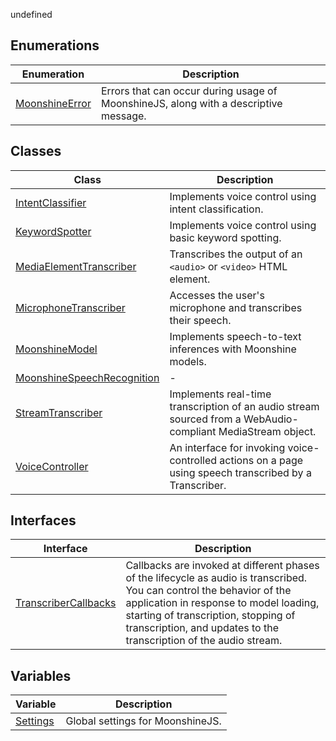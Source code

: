 undefined
## Enumerations

| Enumeration | Description |
| ------ | ------ |
| [MoonshineError](/docs/api/enumerations/moonshineerror) | Errors that can occur during usage of MoonshineJS, along with a descriptive message. |

## Classes

| Class | Description |
| ------ | ------ |
| [IntentClassifier](/docs/api/classes/intentclassifier) | Implements voice control using intent classification. |
| [KeywordSpotter](/docs/api/classes/keywordspotter) | Implements voice control using basic keyword spotting. |
| [MediaElementTranscriber](/docs/api/classes/mediaelementtranscriber) | Transcribes the output of an `<audio>` or `<video>` HTML element. |
| [MicrophoneTranscriber](/docs/api/classes/microphonetranscriber) | Accesses the user's microphone and transcribes their speech. |
| [MoonshineModel](/docs/api/classes/moonshinemodel) | Implements speech-to-text inferences with Moonshine models. |
| [MoonshineSpeechRecognition](/docs/api/classes/moonshinespeechrecognition) | - |
| [StreamTranscriber](/docs/api/classes/streamtranscriber) | Implements real-time transcription of an audio stream sourced from a WebAudio-compliant MediaStream object. |
| [VoiceController](/docs/api/classes/voicecontroller) | An interface for invoking voice-controlled actions on a page using speech transcribed by a Transcriber. |

## Interfaces

| Interface | Description |
| ------ | ------ |
| [TranscriberCallbacks](/docs/api/interfaces/transcribercallbacks) | Callbacks are invoked at different phases of the lifecycle as audio is transcribed. You can control the behavior of the application in response to model loading, starting of transcription, stopping of transcription, and updates to the transcription of the audio stream. |

## Variables

| Variable | Description |
| ------ | ------ |
| [Settings](/docs/api/variables/settings) | Global settings for MoonshineJS. |

